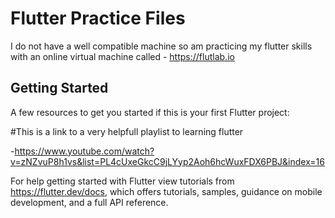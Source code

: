 # Flutter Practice Files

I do not have a well compatible machine so am practicing my flutter skills with an online virtual machine called - https://flutlab.io

## Getting Started

A few resources to get you started if this is your first Flutter project:

#This is a link to a very helpfull playlist to learning flutter

   -https://www.youtube.com/watch?v=zNZvuP8h1vs&list=PL4cUxeGkcC9jLYyp2Aoh6hcWuxFDX6PBJ&index=16



For help getting started with Flutter view tutorials from
https://flutter.dev/docs, which offers tutorials,
samples, guidance on mobile development, and a full API reference.

